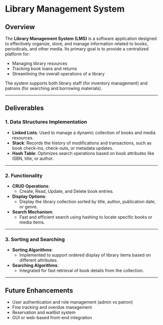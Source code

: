 # Library Management System

## Overview

The **Library Management System (LMS)** is a software application designed to effectively organize, store, and manage information related to books, periodicals, and other media. Its primary goal is to provide a centralized platform for:

- Managing library resources
- Tracking book loans and returns
- Streamlining the overall operations of a library

The system supports both library staff (for inventory management) and patrons (for searching and borrowing materials).

---

## Deliverables

### 1. Data Structures Implementation

- **Linked Lists**: Used to manage a dynamic collection of books and media resources.
- **Stack**: Records the history of modifications and transactions, such as book check-ins, check-outs, or metadata updates.
- **Hash Table**: Optimizes search operations based on book attributes like ISBN, title, or author.

---

### 2. Functionality

- **CRUD Operations**: 
  - Create, Read, Update, and Delete book entries.
- **Display Options**: 
  - Display the library collection sorted by title, author, publication date, or genre.
- **Search Mechanism**:
  - Fast and efficient search using hashing to locate specific books or media items.

---

### 3. Sorting and Searching

- **Sorting Algorithms**:
  - Implemented to support ordered display of library items based on different attributes.
- **Searching Algorithms**:
  - Integrated for fast retrieval of book details from the collection.

---

## Future Enhancements 

- User authentication and role management (admin vs patron)
- Fine tracking and overdue management
- Reservation and waitlist system
- GUI or web-based front-end integration
